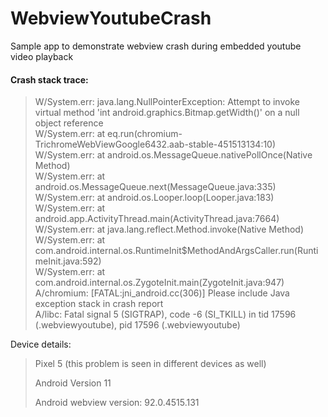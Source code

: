 
# WebviewYoutubeCrash  
Sample app to demonstrate webview crash during embedded youtube video playback
  
#### Crash stack trace:  
>W/System.err: java.lang.NullPointerException: Attempt to invoke virtual method 'int android.graphics.Bitmap.getWidth()' on a null object reference  
W/System.err:     at eq.run(chromium-TrichromeWebViewGoogle6432.aab-stable-451513134:10)  
W/System.err:     at android.os.MessageQueue.nativePollOnce(Native Method)  
W/System.err:     at android.os.MessageQueue.next(MessageQueue.java:335)  
W/System.err:     at android.os.Looper.loop(Looper.java:183)  
W/System.err:     at android.app.ActivityThread.main(ActivityThread.java:7664)  
W/System.err:     at java.lang.reflect.Method.invoke(Native Method)  
W/System.err:     at com.android.internal.os.RuntimeInit$MethodAndArgsCaller.run(RuntimeInit.java:592)  
W/System.err:     at com.android.internal.os.ZygoteInit.main(ZygoteInit.java:947)  
A/chromium: [FATAL:jni_android.cc(306)] Please include Java exception stack in crash report  
A/libc: Fatal signal 5 (SIGTRAP), code -6 (SI_TKILL) in tid 17596 (.webviewyoutube), pid 17596 (.webviewyoutube)

Device details:
> Pixel 5 (this problem is seen in different devices as well)
> 
> Android Version 11
> 
> Android webview version: 92.0.4515.131
